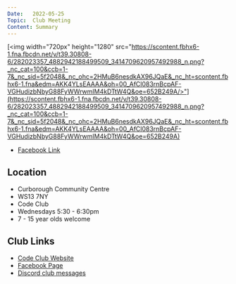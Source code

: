 ```yaml
---
Date:   2022-05-25
Topic:  Club Meeting
Content: Summary
---
```

[<img width="720px" height="1280" src="https://scontent.fbhx6-1.fna.fbcdn.net/v/t39.30808-6/282023357_4882942188499509_3414709620957492988_n.png?_nc_cat=100&ccb=1-7&_nc_sid=5f2048&_nc_ohc=2HMuB6nesdkAX96JQaE&_nc_ht=scontent.fbhx6-1.fna&edm=AKK4YLsEAAAA&oh=00_AfCl083rnBcpAF-VGHudizbNbyG88FyWWrwmIM4kDTtW4Q&oe=652B249A/>"](https://scontent.fbhx6-1.fna.fbcdn.net/v/t39.30808-6/282023357_4882942188499509_3414709620957492988_n.png?_nc_cat=100&ccb=1-7&_nc_sid=5f2048&_nc_ohc=2HMuB6nesdkAX96JQaE&_nc_ht=scontent.fbhx6-1.fna&edm=AKK4YLsEAAAA&oh=00_AfCl083rnBcpAF-VGHudizbNbyG88FyWWrwmIM4kDTtW4Q&oe=652B249A)



* [Facebook Link](https://www.facebook.com/1481985248595237/posts/4882942518499476/)

## Location

* Curborough Community Centre
* WS13 7NY
* Code Club
* Wednesdays 5:30 - 6:30pm
* 7 - 15 year olds welcome

## Club Links

* [Code Club Website](https://lichfield-code-club.github.io/)
* [Facebook Page](https://www.facebook.com/LichfieldCoders)
* [Discord club messages](https://discord.gg/szz6xGK)
